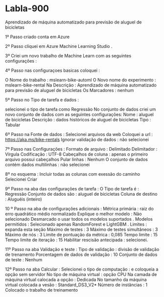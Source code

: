 # LabIa-900
Aprendizado de máquina automatizado para previsão de aluguel de bicicletas


1º Passo criado conta em Azure 

2º Passo cliquei em Azure Machine Learning Studio .

3º Criei um novo trabalho de Machine Learn  com as seguintes configurações :

4º Passo nas configuraçoes basicas coloquei : 

O Nome do trabalho : mslearn-bike-automl
O Novo nome do experimento : mslearn-bike-rental
Na Descrição : Aprendizado de máquina automatizado para previsão de aluguel de bicicletas
Os Marcadores : nenhum

5º Passo no Tipo de tarefa e dados :

selecionei o tipo de tarefa como Regressão
No conjunto de dados criei um novo conjunto de dados com as seguintes configurações:
Nome : aluguel de bicicletas
Descrição : dados históricos de aluguel de bicicletas
Tipo : Tabular


6º Passo na Fonte de dados :
Selecionei  arquivos da web
Coloquei a url : https://aka.ms/bike-rentals
Ignorar validação de dados : não selecionei


7º Passo nas Configurações :
Formato de arquivo : Delimitado
Delimitador : Vírgula
Codificação : UTF-8
Cabeçalhos de coluna : apenas o primeiro arquivo possui cabeçalhos
Pular linhas : Nenhum
O conjunto de dados contém dados multilinhas : não selecionei 

8º no esquema : 
Incluir todas as colunas com exessão do caminho 
Selecionei Criar 

9º Passo na aba das configurações de tarefa :
O Tipo de tarefa é : Regressão
Conjunto de dados são : aluguel de bicicletas
Coluna de destino : Aluguéis (inteiro)


10 º Passo na aba de configurações adicionais :
Métrica primária : raiz do erro quadrático médio normalizado
Explique o melhor modelo : Não selecionado
Desmarcado o usar todos os modelos suportados  . 
Modelos permitidos : Selecionado apenas RandomForest e LightGBM .
Limites : expanda esta seção
Máximo de testes : 3
Máximo de testes simultâneos : 3
Máximo de nós : 3
Limite de pontuação da métrica : 0,085 
Tempo limite : 15
Tempo limite de iteração : 15
Habilitar rescisão antecipada : selecionei.

11º Passo na aba Validação e teste :
Tipo de validação : divisão de validação de trenamento
Porcentagem de dados de validação : 10
Conjunto de dados de teste : Nenhum

12º Passo na aba Calcular : 
Selecionei  o tipo de computação : e coloqueia a opção sem servidor
No tipo de máquina virtual : opção CPU
Na camada de máquina virtual calocada a opção : Dedicada
No tamanho da máquina virtual colocada a vesão :  Standard_DS3_V2*
Número de instâncias : 1
Colocado o trabalho de treinamento

